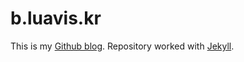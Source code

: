 b.luavis.kr
===

This is my [Github blog](https://b.luavis.kr). Repository worked with [Jekyll](http://www.jekyllrb.com).
